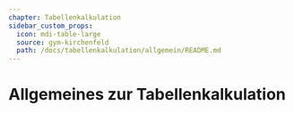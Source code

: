 ```yaml
---
chapter: Tabellenkalkulation
sidebar_custom_props:
  icon: mdi-table-large
  source: gym-kirchenfeld
  path: /docs/tabellenkalkulation/allgemein/README.md
---
```


# Allgemeines zur Tabellenkalkulation



<Features />
